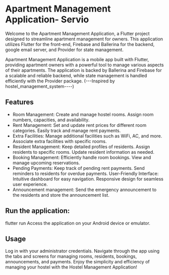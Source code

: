 
# Apartment Management Application- Servio
Welcome to the Apartment Management Application, a Flutter project designed to streamline apartment management for owners. This application utilizes Flutter for the front-end, Firebase and Ballerina for the backend, google email server, and Provider for state management.

Apartment Management Application is a mobile app built with Flutter, providing apartment owners with a powerful tool to manage various aspects of their apartments. The application is backed by Ballerina and Firebase for a scalable and reliable backend, while state management is handled efficiently with the Provider package. (---Inspired by hostel_management_system----)

## Features 
- Room Management: Create and manage hostel rooms. Assign room numbers, capacities, and availability. 
- Rent Management: Set and update rent prices for different room categories. Easily track and manage rent payments. 
- Extra Facilities: Manage additional facilities such as WiFi, AC, and more. Associate extra facilities with specific rooms. 
- Resident Management: Keep detailed profiles of residents. Assign residents to specific rooms. Update resident information as needed. 
- Booking Management: Efficiently handle room bookings. View and manage upcoming reservations. 
- Pending Payments: Keep track of pending rent payments. Send reminders to residents for overdue payments. User-Friendly Interface: Intuitive dashboard for easy navigation. Responsive design for seamless user experience.
- Announcement management: Send the emergency announcement to the residents and store the announcement list.


## Run the application: 
flutter run Access the application on your Android device or emulator. 
## Usage
Log in with your administrator credentials. Navigate through the app using the tabs and screens for managing rooms, residents, bookings, announcements, and payments. Enjoy the simplicity and efficiency of managing your hostel with the Hostel Management Application!










